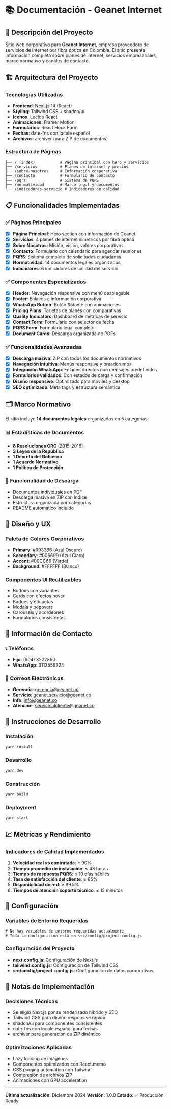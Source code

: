 # 📚 Documentación - Geanet Internet

## 🌟 Descripción del Proyecto

Sitio web corporativo para **Geanet Internet**, empresa proveedora de servicios de internet por fibra óptica en Colombia. El sitio presenta información completa sobre planes de internet, servicios empresariales, marco normativo y canales de contacto.

## 🏗️ Arquitectura del Proyecto

### Tecnologías Utilizadas
- **Frontend**: Next.js 14 (React)
- **Styling**: Tailwind CSS + shadcn/ui
- **Iconos**: Lucide React
- **Animaciones**: Framer Motion
- **Formularios**: React Hook Form
- **Fechas**: date-fns con locale español
- **Archivos**: archiver (para ZIP de documentos)

### Estructura de Páginas
```
├── / (index)           # Página principal con hero y servicios
├── /servicios          # Planes de internet y precios
├── /sobre-nosotros     # Información corporativa
├── /contacto           # Formulario de contacto
├── /pqrs               # Sistema de PQRS
├── /normatividad       # Marco legal y documentos
└── /indicadores-servicio # Indicadores de calidad
```

## 📋 Funcionalidades Implementadas

### ✅ Páginas Principales
- [x] **Página Principal**: Hero section con información de Geanet
- [x] **Servicios**: 4 planes de internet simétricos por fibra óptica
- [x] **Sobre Nosotros**: Misión, visión, valores corporativos
- [x] **Contacto**: Formulario con calendario para agendar reuniones
- [x] **PQRS**: Sistema completo de solicitudes ciudadanas
- [x] **Normatividad**: 14 documentos legales organizados
- [x] **Indicadores**: 6 indicadores de calidad del servicio

### ✅ Componentes Especializados
- [x] **Header**: Navegación responsive con menú desplegable
- [x] **Footer**: Enlaces e información corporativa
- [x] **WhatsApp Button**: Botón flotante con animaciones
- [x] **Pricing Plans**: Tarjetas de planes con comparativas
- [x] **Quality Indicators**: Dashboard de métricas de servicio
- [x] **Contact Form**: Formulario con selector de fecha
- [x] **PQRS Form**: Formulario legal completo
- [x] **Document Cards**: Descarga organizada de PDFs

### ✅ Funcionalidades Avanzadas
- [x] **Descarga masiva**: ZIP con todos los documentos normativos
- [x] **Navegación intuitiva**: Menús responsive y breadcrumbs
- [x] **Integración WhatsApp**: Enlaces directos con mensajes predefinidos
- [x] **Formularios validados**: Con estados de carga y confirmación
- [x] **Diseño responsive**: Optimizado para móviles y desktop
- [x] **SEO optimizado**: Meta tags y estructura semántica

## 🗂️ Marco Normativo

El sitio incluye **14 documentos legales** organizados en 5 categorías:

### 📊 Estadísticas de Documentos
- **8 Resoluciones CRC** (2015-2018)
- **3 Leyes de la República** 
- **1 Decreto del Gobierno**
- **1 Acuerdo Normativo**
- **1 Política de Protección**

### 🔗 Funcionalidad de Descarga
- Documentos individuales en PDF
- Descarga masiva en ZIP con índice
- Estructura organizada por categorías
- README automático incluido

## 🎨 Diseño y UX

### Paleta de Colores Corporativos
- **Primary**: #003366 (Azul Oscuro)
- **Secondary**: #006699 (Azul Claro) 
- **Accent**: #00CC66 (Verde)
- **Background**: #FFFFFF (Blanco)

### Componentes UI Reutilizables
- Buttons con variantes
- Cards con efectos hover
- Badges y etiquetas
- Modals y popovers
- Carousels y acordeones
- Formularios consistentes

## 📱 Información de Contacto

### 📞 Teléfonos
- **Fijo**: (604) 3222860
- **WhatsApp**: 3113556324

### 📧 Correos Electrónicos
- **Gerencia**: gerencia@geanet.co
- **Servicio**: geanet.servicio@geanet.co
- **Info**: info@geanet.co
- **Atención**: servicioalcliente@geanet.co

## 🚀 Instrucciones de Desarrollo

### Instalación
```bash
yarn install
```

### Desarrollo
```bash
yarn dev
```

### Construcción
```bash
yarn build
```

### Deployment
```bash
yarn start
```

## 📈 Métricas y Rendimiento

### Indicadores de Calidad Implementados
1. **Velocidad real vs contratada**: ≥ 90%
2. **Tiempo promedio de instalación**: ≤ 48 horas
3. **Tiempo de respuesta PQRS**: ≤ 10 días hábiles
4. **Tasa de satisfacción del cliente**: ≥ 85%
5. **Disponibilidad de red**: ≥ 99.5%
6. **Tiempos de atención soporte técnico**: ≤ 15 minutos

## 🔧 Configuración

### Variables de Entorno Requeridas
```env
# No hay variables de entorno requeridas actualmente
# Toda la configuración está en src/config/project-config.js
```

### Configuración del Proyecto
- **next.config.js**: Configuración de Next.js
- **tailwind.config.js**: Configuración de Tailwind CSS
- **src/config/project-config.js**: Configuración de datos corporativos

## 📝 Notas de Implementación

### Decisiones Técnicas
- Se eligió Next.js por su renderizado híbrido y SEO
- Tailwind CSS para diseño responsive rápido
- shadcn/ui para componentes consistentes
- date-fns con locale español para fechas
- archiver para generación de ZIP dinámico

### Optimizaciones Aplicadas
- Lazy loading de imágenes
- Componentes optimizados con React.memo
- CSS purging automático con Tailwind
- Compresión de archivos ZIP
- Animaciones con GPU acceleration

---

**Última actualización**: Diciembre 2024
**Versión**: 1.0.0
**Estado**: ✅ Producción Ready 